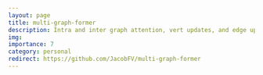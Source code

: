 ```yaml
---
layout: page
title: multi-graph-former
description: Intra and inter graph attention, vert updates, and edge updates with dynamic structure.
img:
importance: 7
category: personal
redirect: https://github.com/JacobFV/multi-graph-former
---
```

